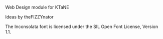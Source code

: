 Web Design module for KTaNE

Ideas by theFIZZYnator

The Inconsolata font is licensed under the SIL Open Font License, Version 1.1.

